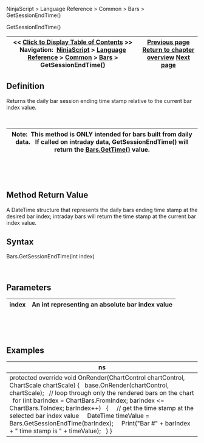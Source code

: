 ﻿


NinjaScript \> Language Reference \> Common \> Bars \> GetSessionEndTime()






















GetSessionEndTime()







| \<\< [Click to Display Table of Contents](getsessionendtime.md) \>\> **Navigation:**     [NinjaScript](ninjascript.md) \> [Language Reference](language_reference_wip.md) \> [Common](common.md) \> [Bars](bars.md) \> GetSessionEndTime() | [Previous page](getopen.md) [Return to chapter overview](bars.md) [Next page](gettime.md) |
| --- | --- |











## Definition


Returns the daily bar session ending time stamp relative to the current bar index value.


 




| Note:  This method is ONLY intended for bars built from daily data.   If called on intraday data, GetSessionEndTime() will return the [Bars.GetTime()](gettime.md) value. |
| --- |



 


 


## Method Return Value


A DateTime structure that represents the daily bars ending time stamp at the desired bar index; intraday bars will return the time stamp at the current bar index value.


## 


## Syntax


Bars.GetSessionEndTime(int index)


 


## Parameters




| index | An int representing an absolute bar index value |
| --- | --- |



 


 


## Examples




| ns |
| --- |
| protected override void OnRender(ChartControl chartControl, ChartScale chartScale) {    base.OnRender(chartControl, chartScale);    // loop through only the rendered bars on the chart    for (int barIndex \= ChartBars.FromIndex; barIndex \<\= ChartBars.ToIndex; barIndex\+\+)    {      // get the time stamp at the selected bar index value      DateTime timeValue \= Bars.GetSessionEndTime(barIndex);      Print("Bar \#" \+ barIndex \+ " time stamp is " \+ timeValue);    } } |









